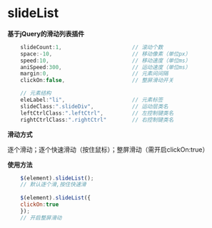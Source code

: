 slideList
==========

**基于jQuery的滑动列表插件**

```js
    slideCount:1,                      // 滚动个数
    space:-10,                         // 移动像素（单位px）
    speed:10,                          // 移动速度（单位ms）
    aniSpeed:300,                      // 运动速度（单位ms）
    margin:0,                          // 元素间间隔
    clickOn:false,                     // 整屏滑动开关

    // 元素结构
    eleLabel:"li",                     // 元素标签
    slideClass:".slideDiv",            // 运动层类名
    leftCtrlClass:".leftCtrl",         // 左控制键类名
    rightCtrlClass:".rightCtrl"        // 右控制键类名
```

**滑动方式**

逐个滑动；逐个快速滑动（按住鼠标）；整屏滑动（需开启clickOn:true）

**使用方法**
```js
    $(element).slideList();
    // 默认逐个滑,按住快速滑
    
    $(element).slideList({
    clickOn:true
    });
    // 开启整屏滑动
```
